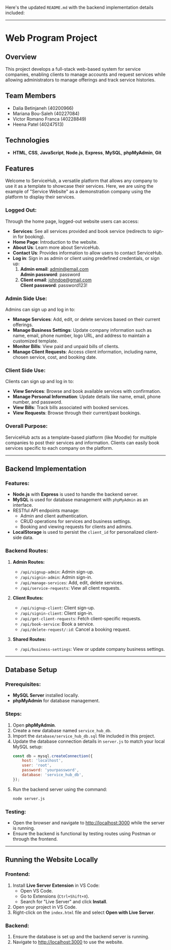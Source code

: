 Here's the updated `README.md` with the backend implementation details included:

---

# Web Program Project

## Overview

This project develops a full-stack web-based system for service companies, enabling clients to manage accounts and request services while allowing administrators to manage offerings and track service histories.

## Team Members

- Dalia Betinjaneh (40200966)
- Mariana Bou-Saleh (40227084)
- Victor Romano Franca (40228849)
- Heena Patel (40247513)

## Technologies

- **HTML**, **CSS**, **JavaScript**, **Node.js**, **Express**, **MySQL**, **phpMyAdmin**, **Git**

## Features

Welcome to ServiceHub, a versatile platform that allows any company to use it as a template to showcase their services. Here, we are using the example of "Service Website" as a demonstration company using the platform to display their services.

### Logged Out: 
Through the home page, logged-out website users can access:
- **Services**: See all services provided and book service (redirects to sign-in for booking).
- **Home Page**: Introduction to the website.
- **About Us**: Learn more about ServiceHub.
- **Contact Us**: Provides information to allow users to contact ServiceHub.
- **Log in**: Sign in as admin or client using predefined credentials, or sign up:
  1. **Admin email**:        admin@email.com  
     **Admin password**:     password  
  2. **Client email**:       johndoe@gmail.com  
     **Client password**:    password123!  

### Admin Side Use:
Admins can sign up and log in to:
- **Manage Services**: Add, edit, or delete services based on their current offerings.
- **Manage Business Settings**: Update company information such as name, email, phone number, logo URL, and address to maintain a customized template.
- **Monitor Bills**: View paid and unpaid bills of clients.
- **Manage Client Requests**: Access client information, including name, chosen service, cost, and booking date.

### Client Side Use:
Clients can sign up and log in to:
- **View Services**: Browse and book available services with confirmation.
- **Manage Personal Information**: Update details like name, email, phone number, and password.
- **View Bills**: Track bills associated with booked services.
- **View Requests**: Browse through their current/past bookings.

### Overall Purpose:
ServiceHub acts as a template-based platform (like Moodle) for multiple companies to post their services and information. Clients can easily book services specific to each company on the platform.

---

## Backend Implementation

### Features:
- **Node.js** with **Express** is used to handle the backend server.
- **MySQL** is used for database management with `phpMyAdmin` as an interface.
- RESTful API endpoints manage:
  - Admin and client authentication.
  - CRUD operations for services and business settings.
  - Booking and viewing requests for clients and admins.
- **LocalStorage** is used to persist the `client_id` for personalized client-side data.

### Backend Routes:
1. **Admin Routes:**
   - `/api/signup-admin`: Admin sign-up.
   - `/api/signin-admin`: Admin sign-in.
   - `/api/manage-services`: Add, edit, delete services.
   - `/api/service-requests`: View all client requests.

2. **Client Routes:**
   - `/api/signup-client`: Client sign-up.
   - `/api/signin-client`: Client sign-in.
   - `/api/get-client-requests`: Fetch client-specific requests.
   - `/api/book-service`: Book a service.
   - `/api/delete-request/:id`: Cancel a booking request.

3. **Shared Routes:**
   - `/api/business-settings`: View or update company business settings.

---

## Database Setup

### Prerequisites:
- **MySQL Server** installed locally.
- **phpMyAdmin** for database management.

### Steps:
1. Open **phpMyAdmin**.
2. Create a new database named `service_hub_db`.
3. Import the `database/service_hub_db.sql` file included in this project.
4. Update the database connection details in `server.js` to match your local MySQL setup:
   ```javascript
   const db = mysql.createConnection({
       host: 'localhost',
       user: 'root',
       password: 'yourpassword',
       database: 'service_hub_db',
   });
   ```
5. Run the backend server using the command:
   ```bash
   node server.js
   ```

### Testing:
- Open the browser and navigate to [http://localhost:3000](http://localhost:3000) while the server is running.
- Ensure the backend is functional by testing routes using Postman or through the frontend.

---

## Running the Website Locally

### Frontend:
1. Install **Live Server Extension** in VS Code:
   - Open VS Code.
   - Go to Extensions (`Ctrl+Shift+X`).
   - Search for "Live Server" and click **Install**.
2. Open your project in VS Code.
3. Right-click on the `index.html` file and select **Open with Live Server**.

### Backend:
1. Ensure the database is set up and the backend server is running.
2. Navigate to [http://localhost:3000](http://localhost:3000) to use the website.
